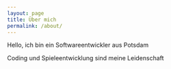 ```yaml
---
layout: page
title: Über mich
permalink: /about/
---
```


Hello, ich bin ein Softwareentwickler aus Potsdam

Coding und Spieleentwicklung sind meine Leidenschaft
